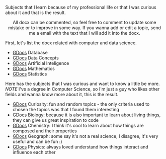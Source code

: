 Subjects that I learn because of my professional life or that I was curious about it and that is the result.


<center>All docx can be commented, so feel free to comment to update some mistake or to improve in some way. If you wanna add  or edit a topic, send me a email with the text that I will add it into the docx.</center>


First, let's list the docx related with computer and data science.
 - [GDocs](https://docs.google.com/document/d/1N15zdvKR0HRKpN2-1ssVOD1f-WOhe5q2fL3f_B8tAgc/edit?usp=sharing) Database
 - [GDocs](https://docs.google.com/document/d/1KqlPu863sH0eKOfvvY9fGQnhKmYzO8FdjfFtv5jI_MI/edit?usp=sharing) Data Concepts
 - [GDocs](https://docs.google.com/document/d/1T_6BnLTSTsrSU-WsZ4i1ZD8CcJLRB29wwITiKDVg1JQ/edit?usp=sharing) Artificial Inteligence
 - [GDocs](https://docs.google.com/document/d/1xJGlxdmNn-jrmnmDoHGGQbHpkgvm2JkOQY-l9jk4Awo/edit?usp=sharing) Mathematics
 - [GDocs](https://docs.google.com/document/d/1LGm6v2gzczZt8pEkbRh_W5SvcERKFtT-3Uoz54ILXzA/edit?usp=sharing) Statistics


Here has the subjects that I was curious and want to know a little be more.\
*NOTE* I've a degree in Computer Science, so I'm just a guy who likes other fields and wanna know more about it, this is the result.
 - [GDocs](https://docs.google.com/document/d/1qjjeoNa5ZzHHhmhOjQYl6yK9BATA9oVHT_KUQO_zkuw/edit?usp=sharing) Curiosity: fun and random topics - the only criteria used to chosen the topics was that I found them interesting
 - [GDocs](https://docs.google.com/document/d/1aH-GYlbdnjTWsGwu4Z-d6S37l9xAeT4FUoEpt6kXHh8/edit?usp=sharing) Biology: because it is also important to learn about living things, they can give us great inspiration to code
 - [GDocs](https://docs.google.com/document/d/1cMLBFiNFg6igFbHgXbLzSI1KharJda6pj78IPF9Jljc/edit?usp=sharing) Chemistry: I think it's cool to learn about how things are composed and their properties
 - [GDocs](https://docs.google.com/document/d/1mKCoENCC5d_yj8BV3tQtgdGBqXnYxxqhrsILttgCJwE/edit?usp=sharing) Geograph: some say it's not a real science, I disagree, it's very useful and can be fun :)
 - [GDocs](https://docs.google.com/document/d/1Y8rosRFmUUZ64JlOO8K2bPCHh10ew5nA2pcILCWdGuk/edit?usp=sharing) Physics: always loved understand how things interact and influence each other
